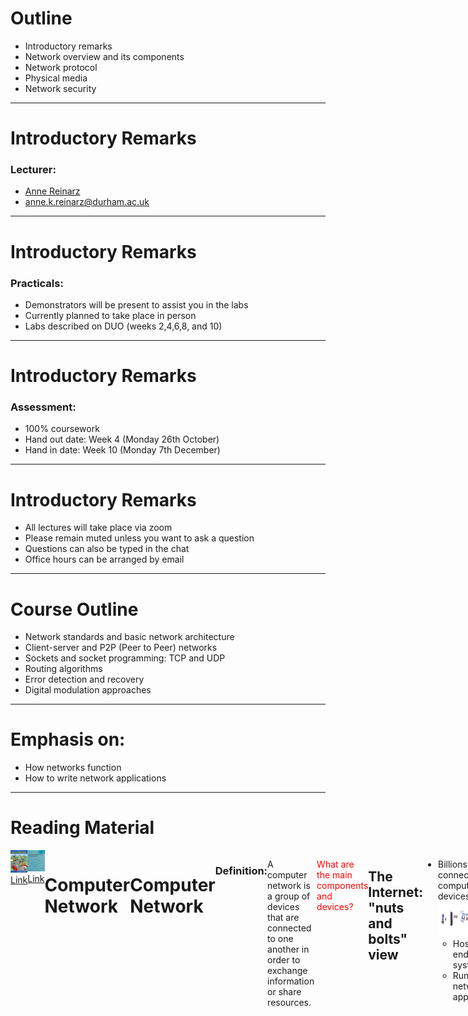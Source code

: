 # Outline

- Introductory remarks
- Network overview and its components
- Network protocol
- Physical media
- Network security

---

# Introductory Remarks

### Lecturer:
- <a href="https://annereinarz.github.io">Anne Reinarz</a>
- <a href="mailto:anne.k.reinarz@durham.ac.uk">anne.k.reinarz@durham.ac.uk</a>


---

# Introductory Remarks

### Practicals:
- Demonstrators will be present to assist you in the labs
- Currently planned to take place in person
- Labs described on DUO (weeks 2,4,6,8, and 10)


---

# Introductory Remarks

### Assessment:
- 100% coursework
- Hand out date: Week 4 (Monday 26th October)
- Hand in date: Week 10 (Monday 7th December)

---

# Introductory Remarks

- All lectures will take place via zoom
- Please remain muted unless you want to ask a question
- Questions can also be typed in the chat
- Office hours can be arranged by email


---

# Course Outline
- Network standards and basic network architecture
- Client-server and P2P (Peer to Peer) networks
- Sockets and socket programming: TCP and UDP
- Routing algorithms
- Error detection and recovery
- Digital modulation approaches

---

# Emphasis on:
- How networks function
- How to write network applications

---

# Reading Material

<div style="display: flex; justify-content: space-evenly;">
<div>
<div><img src="images/tanenbaum.png"></img></div>
<a href="https://discover.durham.ac.uk/primo-explore/fulldisplay?docid=44DUR_LMS_DS.b26223934&context=L&vid=44DUR_VU4&lang=en_US&search_scope=LSCOP_LIB-ARC&adaptor=Local%20Search%20Engine&isFrbr=true&tab=default_tab&query=any,contains,tanenbaum%20networks&sortby=date&facet=frbrgroupid,include,142418333&offset=0">Link</a>
</div>
<div>
<div><img src="images/pearson.jpg"></img></div>
<a href="https://discover.durham.ac.uk/primo-explore/fulldisplay?docid=44DUR_LMS_DS.b29529281&context=L&vid=44DUR_VU4&lang=en_US&search_scope=LSCOP_LIB-ARC&adaptor=Local%20Search%20Engine&isFrbr=true&tab=default_tab&query=any,contains,pearson%20networking&sortby=date&facet=frbrgroupid,include,143175967&offset=0">Link</a>
</div>

---

# Computer Network


---

# Computer Network

### Definition:

A computer network is a group of devices that are connected to one another in order to exchange information or share resources.

&nbsp;

<p style="color:Red">What are the main components and devices?</p>

---

## The Internet: "nuts and bolts" view

- Billions of connected computing devices: 
<img src="images/devices.png" style="height: 4em"></img>
    - Hosts = end systems
    - Running network apps

---


## The Internet: "nuts and bolts" view


<div style="display: flex; justify-content: space-evenly;">
<img src="images/internet.png"></img>

- Communication links
    - Fiber, copper, radio, satellite
    - Transmission rate: bandwidth

- Packet switches: forward packets (chunks of data)
    - Routers and switches

</div>

---

## The Internet: "nuts and bolts" view

- Internet: “network of networks”
    - Interconnected ISPs
- Protocols control sending, receiving of messages
    - e.g., TCP, IP, HTTP, Skype,  802.11
- Internet standards
    - RFC: Request For Comments
    - IETF: Internet Engineering Task Force

---

# What’s a protocol?

---

# What’s a protocol?

<div class="boxed">
Protocols define the format and order of messages sent and received among network entities, and actions taken on message transmission and receipt.
</div><br>

- specific messages sent
- specific actions taken when messages received, or upon other events


---

# What’s a protocol?

<div style="display: flex;">
<div>

### Human protocols:
- “what’s the time?”
- “I have a question”
- Introductions...

</div>
<div>

### Network protocols:

- Machines rather than humans
- All communication activity in Internet governed by protocols

</div>
<div>


---

# Protocol Examples

- a human protocol and a computer network protocol:

<img src="images/terribleclipart.png"></src>

---

# Access network: 

---

# Access network: 
## digital subscriber line (DSL)

<img src="images/DSL.png"></img>

---

# Access network: 
## digital subscriber line (DSL)

- Use existing telephone line to central office DSLAM
    - data over DSL phone line goes to Internet
    - voice over DSL phone line goes to telephone net
 
- Asymmetric access: downstream and upstream rates are different
    - < 2.5 Mbps upstream transmission rate (typically < 1 Mbps)
    - < 24 Mbps downstream transmission rate (typically < 10 Mbps)

---

# Access network: 
## cable network


<img src="images/cable.png"></img>

---

# Access network: 
## cable network

- HFC: hybrid fiber coax
    - asymmetric: up to 42.8 Mbps downstream transmission rate, 30.7 Mbps upstream transmission rate
- Network of cable, fiber attaches homes to ISP router
    - homes share access network to cable headend 
    - unlike DSL, which has dedicated access to central office

---

# Enterprise access networks:
## Ethernet


<img src="images/ethernet.png"></img>

---

# Enterprise access networks:
## Ethernet

- Widely used in companies, universities, etc.
- 10 Mbps, 100Mbps, 1Gbps, 10Gbps transmission rates
- Today, end systems typically connected by Ethernet switches

---

# Access network: 
## home network

<img src="images/home.png"></img>

---

# Wireless access networks

- Shared wireless access network connects end system to router
    - via base station, aka “access point”


---

# Wireless access networks

<div style="display: flex; justify-content: space-evenly;">

<div>
<img src="images/LAN.png" style="height:6em"></img>

- Wireless LANs:
    - Within building (~100 ft.)  
    - 802.11 (WiFi)
    - 54~1300 Mbps transmission rate
</div>
<div>
<img src="images/WAN.png" style="height:6em"></img>
- Wide-area wireless access
- Provided by telco (mobile) operator, 10’s of km
- Between 1 and 10 Mbps 
- 3G, 4G,  LTE (“Long Term Evolution”), 5G
</div>

</div>

---

# Internet of Things (IoT)


<img src="images/iot1.png" style="height:6em"></img>

<a href="https://arstechnica.com/cars/2020/02/driver-stranded-after-connected-rental-car-cant-call-home/">Link</a>


---

# Physical Media

---

# Physical Media

- Bit
    - propagates between transmitter/receiver pairs
- Physical link
    - what lies between transmitter & receiver
- Guided media
    - signals propagate in solid media: copper, fiber, coax
- Unguided media
    - signals propagate freely, e.g. radio

---

# Physical Media

### Types of physical media:
- Twisted pair (TP)
- Copper wire
- Coaxial cable
- Fibre optic
- Terrestrial radio spectrum
- Satellite radio spectrum

---

# Physical Media

<div style="display: flex; justify-content: space-evenly;">


<div>
<img src="images/TP.jpeg" style="height:6em"></src>

## Twisted pair:
- Two insulated copper wires
- Category 5: 10 Mbps, 1 Gbps Ethernet
- Category 6: 10 Gbps
</div>

<div>
<a title="Tkgd2007 / CC BY (https://creativecommons.org/licenses/by/3.0)" href="https://commons.wikimedia.org/wiki/File:Coaxial_cable_cutaway.svg"><img src="images/coax.png" style="height:6em"></img></a>

## Coaxial cable:
- Two concentric copper conductors
- Can achieve high data transmission rates
</div>

</div>


---

# Physical Media

<img src="images/fibre.png" style="height:4em"></src>

### Fiber optic cable:

- Glass fibre carrying light pulses representing bits
- High-speed operation:
    - High-speed point-to-point transmission (e.g., 10’s-100’s Gbps transmission rate)
- Low error rate: 
    - Repeaters spaced far apart 
    - Immune to electromagnetic noise

</div>

---

# Physical Media

### Radio

<div style="display: flex; justify-content: space-evenly;">

<div>

- Signal carried in electromagnetic spectrum
- No physical “wire”
- Carry a signal for long distances
- Propagation environment effects:
    - Reflection 
    - Obstruction by objects
    - Interference

</div>

<div>

Classified into 3 groups:
- Very short distance (e.g. Bluetooth)
    - 5~10 metres
- LAN (e.g., WiFi)
    - 10 to a few hundred meters
-  Wide-area (e.g., cellular/mobile)
    - Tens of miles

</div>

</div>

---

# Physical Media

### Satellite Radio Channels

<div style="display: flex; justify-content: space-evenly;">

<a title="ISS Twitter" href="https://twitter.com/Space_Station"><img src="images/iss.png"></img></a>

<div>

- Two types of satellites for communications:
    - geostationary (~36000 km above earth, stationary)
    - used where DSL or cable-based access is unavailable
    - low-earth orbiting (closer to earth, move over the surface)

</div>
</div>

---

# Network security

### Network security
- How bad actors can attack computer networks
- How to defend networks against attacks
- How to design architectures resistant to attacks

---


# Network security

### Internet originally designed with little security
- Original vision: “a group of mutually trusting users attached to a transparent network” 
- Internet protocol designers playing “catch-up”
- Security considerations in all layers!

---

# Network security

# Packet sniffing: 
- Broadcast media (shared Ethernet, wireless)
- “Promiscuous” network interface reads/records all packets (e.g., including passwords!) passing by
<img src="images/security.png" style="height:4em"></src>
- Wireshark software used in the labs is an open source packet-sniffer


---

# Summary

- An overview of Networks and network components
- An overview of protocols
- Different types of physical media for data transmission in networks
- Network security

## Reference:
1. Computer Networking: A Top-Down Approach [Chapter 1]
